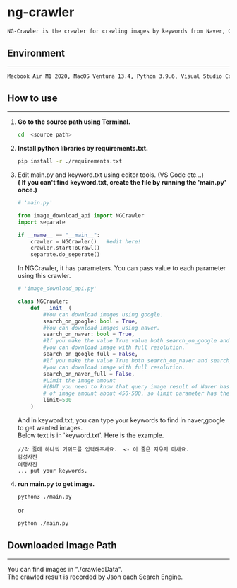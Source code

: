 # <b>ng-crawler</b>
```zsh
NG-Crawler is the crawler for crawling images by keywords from Naver, Google at the same time.
```

## <b>Environment</b>
---
```zsh
Macbook Air M1 2020, MacOS Ventura 13.4, Python 3.9.6, Visual Studio Code 1.79.1 (Universal)
```

## <b>How to use</b>
---
1. <b>Go to the source path using Terminal.</b> <br/>
    ``` zsh
    cd  <source path>
    ```
2. <b>Install python libraries by requirements.txt.</b> <br/>
    ```zsh
    pip install -r ./requirements.txt
    ``` 
3. Edit main.py and keyword.txt using editor tools. (VS Code etc...)<br/>
    <b>( If you can't find keyword.txt, create the file by running the 'main.py' once.)</b>
    <br/>
    ``` python
    # 'main.py'

    from image_download_api import NGCrawler
    import separate

    if __name__ == "__main__":
        crawler = NGCrawler()   #edit here!
        crawler.startToCrawl()
        separate.do_seperate()

    ```

    In NGCrawler, it has parameters. You can pass value to each parameter using this crawler. 
    ```python
    # 'image_download_api.py'
    
    class NGCrawler:
        def __init__(
            #You can download images using google. 
            search_on_google: bool = True, 
            #You can download images using naver. 
            search_on_naver: bool = True, 
            #If you make the value True value both search_on_google and search_on_google_full, 
            #you can download image with full resolution.
            search_on_google_full = False, 
            #If you make the value True both search_on_naver and search_on_naver_full, 
            #you can download image with full resolution.
            search_on_naver_full = False,
            #Limit the image amount 
            #(BUT you need to know that query image result of Naver has limitation 
            # of image amount about 450-500, so limit parameter has the limit 500.)
            limit=500 
        ) 
    ```

    And in keyword.txt, you can type your keywords to find in naver,google to get wanted images.<br/>
    Below text is in 'keyword.txt'. Here is the example. 

    ```
    //각 줄에 하나씩 키워드를 입력해주세요.  <- 이 줄은 지우지 마세요.
    감성사진
    여행사진 
    ... put your keywords.
    ```
4. <b>run main.py to get image.</b>

    ```zsh
    python3 ./main.py
    ```
    or
     ```zsh
    python ./main.py
    ```

## <b>Downloaded Image Path</b>
---
You can find images in "./crawledData". <br/>
The crawled result is recorded by Json each Search Engine. 
